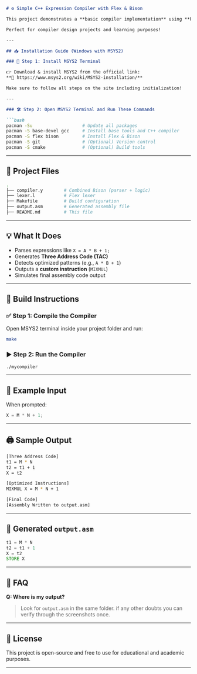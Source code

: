 ```markdown
# ⚙️ Simple C++ Expression Compiler with Flex & Bison

This project demonstrates a **basic compiler implementation** using **Flex & Bison in C++**, capable of parsing arithmetic expressions and generating **Three Address Code** and **custom instructions** (like `MIXMUL`). 

Perfect for compiler design projects and learning purposes!

---

## 📥 Installation Guide (Windows with MSYS2)

### 🔧 Step 1: Install MSYS2 Terminal

👉 Download & install MSYS2 from the official link:  
**🔗 https://www.msys2.org/wiki/MSYS2-installation/**

Make sure to follow all steps on the site including initialization!

---

### 🛠️ Step 2: Open MSYS2 Terminal and Run These Commands

```bash
pacman -Su                   # Update all packages
pacman -S base-devel gcc     # Install base tools and C++ compiler
pacman -S flex bison         # Install Flex & Bison
pacman -S git                # (Optional) Version control
pacman -S cmake              # (Optional) Build tools
```

---

## 📂 Project Files

```bash
.
├── compiler.y        # Combined Bison (parser + logic)
├── lexer.l           # Flex lexer
├── Makefile          # Build configuration
├── output.asm        # Generated assembly file
├── README.md         # This file
```

---

## 💡 What It Does

- Parses expressions like `X = A * B + 1;`
- Generates **Three Address Code (TAC)**
- Detects optimized patterns (e.g., `A * B + 1`)
- Outputs a **custom instruction** (`MIXMUL`)
- Simulates final assembly code output

---

## 🧱 Build Instructions

### ✅ Step 1: Compile the Compiler

Open MSYS2 terminal inside your project folder and run:

```bash
make
```

### ▶️ Step 2: Run the Compiler

```bash
./mycompiler
```

---

## 🧪 Example Input

When prompted:

```c
X = M * N + 1;
```

---

## 🖨️ Sample Output

```bash
[Three Address Code]
t1 = M * N
t2 = t1 + 1
X = t2

[Optimized Instructions]
MIXMUL X = M * N + 1

[Final Code]
[Assembly Written to output.asm]
```

---

## 📝 Generated `output.asm`

```asm
t1 = M * N
t2 = t1 + 1
X = t2
STORE X
```

---


## 🙋 FAQ

**Q: Where is my output?**  
> Look for `output.asm` in the same folder.
> if any other doubts you can verify through the screenshots once.

---

## 📜 License

This project is open-source and free to use for educational and academic purposes.

---

